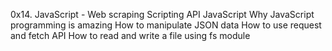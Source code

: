 0x14. JavaScript - Web scraping
Scripting
API
JavaScript
Why JavaScript programming is amazing
How to manipulate JSON data
How to use request and fetch API
How to read and write a file using fs module
